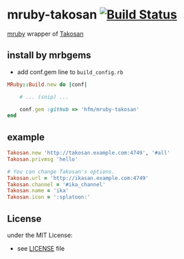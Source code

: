 mruby-takosan   [![Build Status](https://travis-ci.org/hfm/mruby-takosan.svg?branch=master)](https://travis-ci.org/hfm/mruby-takosan)
===

[mruby](https://github.com/mruby/mruby) wrapper of [Takosan](https://github.com/kentaro/takosan)

install by mrbgems
---

- add conf.gem line to `build_config.rb`

```ruby
MRuby::Build.new do |conf|

    # ... (snip) ...

    conf.gem :github => 'hfm/mruby-takosan'
end
```

example
---

```ruby
Takosan.new 'http://takosan.example.com:4749', '#all'
Takosan.privmsg 'hello'

# You can change Takosan's options.
Takosan.url = 'http://ikasan.example.com:4749'
Takosan.channel = '#ika_channel'
Takosan.name = 'ika'
Takosan.icon = ':splatoon:'
```

License
---

under the MIT License:
- see [LICENSE](./LICENSE) file
